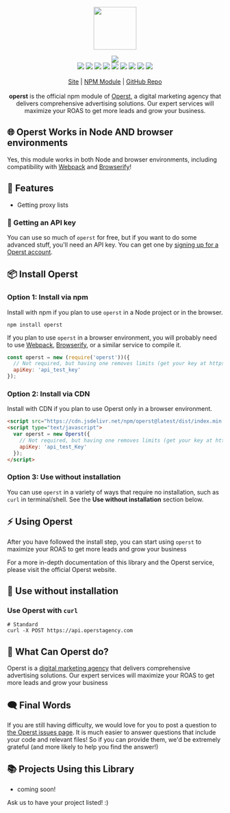 <p align="center">
  <a href="https://operstagency.com">
    <img src="https://cdn.itwcreativeworks.com/assets/operst/images/logo/operst-brandmark-black-x.svg" width="100px">
  </a>
</p>

<p align="center">
  <img src="https://img.shields.io/github/package-json/v/operst/operst.svg">
  <br>
  <img src="https://img.shields.io/librariesio/release/npm/operst.svg">
  <img src="https://img.shields.io/bundlephobia/min/operst.svg">
  <img src="https://img.shields.io/codeclimate/maintainability-percentage/operst/operst.svg">
  <img src="https://img.shields.io/npm/dm/operst.svg">
  <img src="https://img.shields.io/node/v/operst.svg">
  <img src="https://img.shields.io/website/https/operstagency.com.svg">
  <img src="https://img.shields.io/github/license/operst/operst.svg">
  <img src="https://img.shields.io/github/contributors/operst/operst.svg">
  <img src="https://img.shields.io/github/last-commit/operst/operst.svg">
  <br>
  <br>
  <a href="https://operstagency.com">Site</a> | <a href="https://www.npmjs.com/package/operst">NPM Module</a> | <a href="https://github.com/operst/operst">GitHub Repo</a>
  <br>
  <br>
  <strong>operst</strong> is the official npm module of <a href="https://operstagency.com">Operst</a>, a digital marketing agency that delivers comprehensive advertising solutions. Our expert services will maximize your ROAS to get more leads and grow your business.
</p>

## 🌐 Operst Works in Node AND browser environments
Yes, this module works in both Node and browser environments, including compatibility with [Webpack](https://www.npmjs.com/package/webpack) and [Browserify](https://www.npmjs.com/package/browserify)!

## 🦄 Features
* Getting proxy lists

### 🔑 Getting an API key
You can use so much of `operst` for free, but if you want to do some advanced stuff, you'll need an API key. You can get one by [signing up for a Operst account](https://operstagency.com/signup).

## 📦 Install Operst
### Option 1: Install via npm
Install with npm if you plan to use `operst` in a Node project or in the browser.
```shell
npm install operst
```
If you plan to use `operst` in a browser environment, you will probably need to use [Webpack](https://www.npmjs.com/package/webpack), [Browserify](https://www.npmjs.com/package/browserify), or a similar service to compile it.

```js
const operst = new (require('operst'))({
  // Not required, but having one removes limits (get your key at https://operstagency.com).
  apiKey: 'api_test_key'
});
```

### Option 2: Install via CDN
Install with CDN if you plan to use Operst only in a browser environment.
```html
<script src="https://cdn.jsdelivr.net/npm/operst@latest/dist/index.min.js"></script>
<script type="text/javascript">
  var operst = new Operst({
    // Not required, but having one removes limits (get your key at https://operstagency.com).
    apiKey: 'api_test_Key'
  });
</script>
```

### Option 3: Use without installation
You can use `operst` in a variety of ways that require no installation, such as `curl` in terminal/shell. See the **Use without installation** section below.

## ⚡️ Using Operst
After you have followed the install step, you can start using `operst` to maximize your ROAS to get more leads and grow your business

For a more in-depth documentation of this library and the Operst service, please visit the official Operst website.

## 🔧 Use without installation
### Use Operst with `curl`
```shell
# Standard
curl -X POST https://api.operstagency.com
```

## 📝 What Can Operst do?
Operst is a [digital marketing agency](https://operstagency.com) that delivers comprehensive advertising solutions. Our expert services will maximize your ROAS to get more leads and grow your business

## 🗨️ Final Words
If you are still having difficulty, we would love for you to post
a question to [the Operst issues page](https://github.com/operst/operst/issues). It is much easier to answer questions that include your code and relevant files! So if you can provide them, we'd be extremely grateful (and more likely to help you find the answer!)

## 📚 Projects Using this Library
* coming soon!

Ask us to have your project listed! :)
